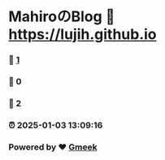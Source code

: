 # MahiroのBlog :link: https://lujih.github.io 
### :page_facing_up: [1](https://lujih.github.io/tag.html) 
### :speech_balloon: 0 
### :hibiscus: 2 
### :alarm_clock: 2025-01-03 13:09:16 
### Powered by :heart: [Gmeek](https://github.com/Meekdai/Gmeek)
